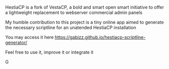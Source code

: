 HestiaCP is a fork of VestaCP, a bold and smart open smart initiative to offer a lightweight replacement to webserver commercial admin panels

 My humble contribution to this project is a tiny online app aimed to generate the necessary scriptline for an unatended HestiaCP installation

 You may access it here  https://gabizz.github.io/hestiacp-scriptline-generator/

 Feel free to use it, improve it or integrate it

 G
